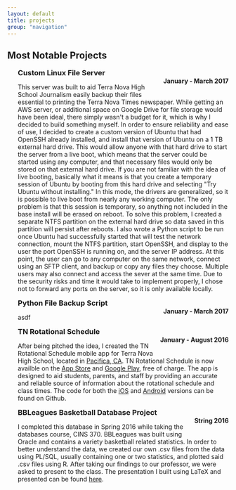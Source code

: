 ```yaml
---
layout: default
title: projects
group: "navigation"
---
```


<h2>Most Notable Projects</h2>     
<ul>
<h3 style="display:inline;">Custom Linux File Server</h3>
<h4 style="display:inline; float:right;">January - March 2017</h4>
<p>
This server was built to aid Terra Nova High School Journalism easily backup their 
files essential to printing the Terra Nova Times newspaper. While getting an AWS server, 
or additional space on Google Drive for file storage would have been ideal, 
there simply wasn't a budget for it, which is why I decided to build something myself. 
In order to ensure reliability and ease of use, I decided to create a custom version of Ubuntu 
that had OpenSSH already installed, and install that version of Ubuntu on a 1 TB external hard 
drive. This would allow anyone with that hard drive to start the server from a live boot, 
which means that the server could be started using any computer, and that necessary files 
would only be stored on that external hard drive. If you are not familiar with the idea of 
live booting, basically what it means is that you create a temporary session of Ubuntu by 
booting from this hard drive and selecting "Try Ubuntu without installing." In this mode, 
the drivers are generalized, so it is possible to live boot from nearly any working computer. 
The only problem is that this session is temporary, so anything not included in the base install 
will be erased on reboot. To solve this problem, I created a separate NTFS partition 
on the external hard drive so data saved in this partition will persist after reboots. 
I also wrote a Python script to be run once Ubuntu had successfully started that will 
test the network connection, mount the NTFS partition, start OpenSSH, and display to the 
user the port OpenSSH is running on, and the server IP address. At this point, the user 
can go to any computer on the same network, connect using an SFTP client, and backup or 
copy any files they choose.  Multiple users may also connect and access the sever at the same
time. Due to the security risks and time it would take to implement properly, 
I chose not to forward any ports on the server, so it is only available locally.
</p>

<h3 style="display:inline;">Python File Backup Script</h3>
<h4 style="display:inline; float:right;">January - March 2017</h4>
<p>asdf</p>

<h3 style="display:inline;">TN Rotational Schedule</h3>
<h4 style="display:inline; float:right;">January - August 2016</h4>
<p>After being pitched the idea, I created the TN Rotational Schedule mobile app 
for Terra Nova High School, located in <a href="https://www.google.com/maps/place/Terra+Nova+High+School/@37.6802822,-122.4596628,11z/data=!4m5!3m4!1s0x808f709c80d33127:0x118d2aa0ddff4e4b!8m2!3d37.5946419!4d-122.4761369" target="_blank"> Pacifica, CA</a>. TN Rotational Schedule is now availble on the <a href="https://itunes.apple.com/us/app/tn-rotational-schedule/id1135302983?ls=1&mt=8" target="_blank">App Store</a> and <a href="https://play.google.com/store/apps/details?id=com.adam.rotationalschedule&hl=en" target="_blank">Google Play</a>, 
free of charge.  The app is designed to aid students, parents, and staff by providing an accurate and 
reliable source of information about the rotational schedule and class times. The code for both the 
<a href="http://github.com/adamjenkins1/ios-Rotational-Schedule-app" target="_blank">iOS</a> and 
<a href="http://github.com/adamjenkins1/Rotational-Schedule-App">Android</a> versions can be found on Github.</p>

<h3 style="display:inline;">BBLeagues Basketball Database Project</h3>
<h4 style="display:inline; float:right;">String 2016</h4>
<p>I completed this database in Spring 2016 while taking the databases course, CINS 370. 
BBLeagues was built using Oracle and contains a variety basketball related statistics. 
In order to better understand the data, we created our own .csv files from the data using PL/SQL, 
usually containing one or two statistics, and plotted said .csv files using R. After taking our 
findings to our professor, we were asked to present to the class. The presentation I built using LaTeX 
and presented can be found <a href="Data/media/pdf/main.pdf" target="_blank">here</a>.</p>
</ul>
